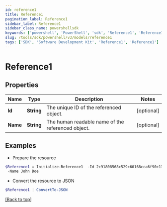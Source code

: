 ```yaml
---
id: reference1
title: Reference1
pagination_label: Reference1
sidebar_label: Reference1
sidebar_class_name: powershellsdk
keywords: ['powershell', 'PowerShell', 'sdk', 'Reference1', 'Reference1']
slug: /tools/sdk/powershell/v3/models/reference1
tags: ['SDK', 'Software Development Kit', 'Reference1', 'Reference1']
---
```


# Reference1

## Properties

| Name | Type | Description | Notes |
| --- | --- | --- | --- |
| **Id** | **String** | The unique ID of the referenced object. | [optional] |
| **Name** | **String** | The human readable name of the referenced object. | [optional] |

## Examples

- Prepare the resource

```powershell
$Reference1 = Initialize-Reference1  -Id 2c91808568c529c60168cca6f90c1313 `
 -Name John Doe
```

- Convert the resource to JSON

```powershell
$Reference1 | ConvertTo-JSON
```

[[Back to top]](#)
